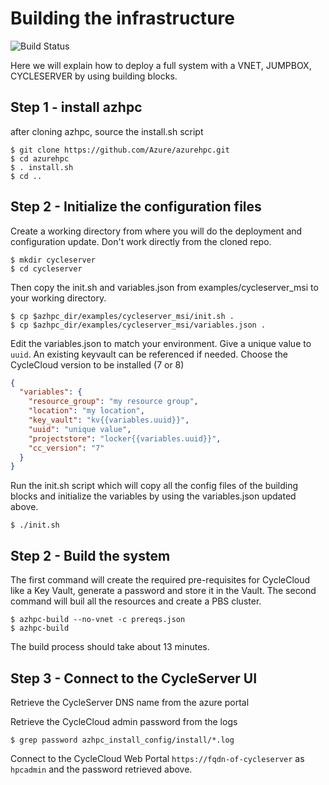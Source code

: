 # Building the infrastructure
![Build Status](https://azurecat.visualstudio.com/hpccat/_apis/build/status/azhpc/examples/cycleserver_msi?branchName=master)

Here we will explain how to deploy a full system with a VNET, JUMPBOX, CYCLESERVER by using building blocks.

## Step 1 - install azhpc
after cloning azhpc, source the install.sh script

```
$ git clone https://github.com/Azure/azurehpc.git
$ cd azurehpc
$ . install.sh
$ cd ..
```

## Step 2 - Initialize the configuration files
Create a working directory from where you will do the deployment and configuration update. Don't work directly from the cloned repo.

```
$ mkdir cycleserver
$ cd cycleserver
```

Then copy the init.sh and variables.json from examples/cycleserver_msi to your working directory.

```
$ cp $azhpc_dir/examples/cycleserver_msi/init.sh .
$ cp $azhpc_dir/examples/cycleserver_msi/variables.json .
```

Edit the variables.json to match your environment. Give a unique value to `uuid`. An existing keyvault can be referenced if needed.
Choose the CycleCloud version to be installed (7 or 8)

```json
{
  "variables": {
    "resource_group": "my resource group",
    "location": "my location",
    "key_vault": "kv{{variables.uuid}}",
    "uuid": "unique value",
    "projectstore": "locker{{variables.uuid}}",
    "cc_version": "7"
  }
}
```

Run the init.sh script which will copy all the config files of the building blocks and initialize the variables by using the variables.json updated above.

```
$ ./init.sh
```

## Step 2 - Build the system

The first command will create the required pre-requisites for CycleCloud like a Key Vault, generate a password and store it in the Vault.
The second command will buil all the resources and create a PBS cluster.

```
$ azhpc-build --no-vnet -c prereqs.json
$ azhpc-build 
```
The build process should take about 13 minutes.

## Step 3 - Connect to the CycleServer UI

Retrieve the CycleServer DNS name from the azure portal

Retrieve the CycleCloud admin password from the logs 

```
$ grep password azhpc_install_config/install/*.log
```

Connect to the CycleCloud Web Portal `https://fqdn-of-cycleserver` as `hpcadmin` and the password retrieved above.

